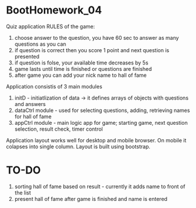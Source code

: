 # BootHomework_04
 Quiz application
RULES of the game:
1. choose answer to the question, you have 60 sec to answer as many questions as you can
2. if question is correct then you score 1 point and next question is presented
3. if question is folse, your available time decreases by 5s
4. game lasts until time is finished or questions are finished
5. after game you can add your nick name to hall of fame


Application consistis of 3 main modules

1. initD - initiatlization of data -> it defines arrays of objects with questions and answers
2. dataCtrl module - used for selecting questions, adding, retrieving names for hall of fame
3. appCtrl module - main logic app for game; starting game, next question selection, result check, timer control

Application layout works well for desktop and mobile browser. On mobile it colapses into single column.
Layout is built using bootstrap.

# TO-DO
1. sorting hall of fame based on result - currently it adds name to front of the list
2. present hall of fame after game is finished and name is entered

